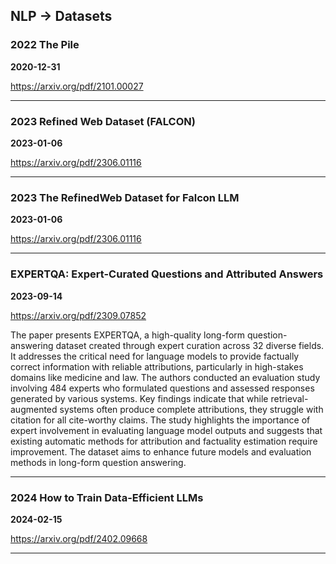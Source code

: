 ## NLP -> Datasets



### 2022 The Pile

**2020-12-31**

https://arxiv.org/pdf/2101.00027

---

### 2023 Refined Web Dataset (FALCON)

**2023-01-06**

https://arxiv.org/pdf/2306.01116

---

### 2023 The RefinedWeb Dataset for Falcon LLM

**2023-01-06**

https://arxiv.org/pdf/2306.01116

---

### EXPERTQA: Expert-Curated Questions and Attributed Answers

**2023-09-14**

https://arxiv.org/pdf/2309.07852

The paper presents EXPERTQA, a high-quality long-form question-answering dataset created through expert curation across 32 diverse fields. It addresses the critical need for language models to provide factually correct information with reliable attributions, particularly in high-stakes domains like medicine and law. The authors conducted an evaluation study involving 484 experts who formulated questions and assessed responses generated by various systems. Key findings indicate that while retrieval-augmented systems often produce complete attributions, they struggle with citation for all cite-worthy claims. The study highlights the importance of expert involvement in evaluating language model outputs and suggests that existing automatic methods for attribution and factuality estimation require improvement. The dataset aims to enhance future models and evaluation methods in long-form question answering.

---

### 2024 How to Train Data-Efficient LLMs

**2024-02-15**

https://arxiv.org/pdf/2402.09668

---